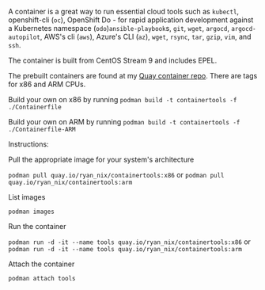A container is a great way to run essential cloud tools such as `kubectl`, openshift-cli (`oc`), OpenShift Do - for rapid application development against a Kubernetes namespace (`odo`)`ansible-playbook`s, `git`, `wget`, `argocd`, `argocd-autopilot`, AWS's cli (`aws`), Azure's CLI (`az`), `wget`, `rsync`, `tar`, `gzip`, `vim`, and `ssh`.

The container is built from CentOS Stream 9 and includes EPEL.

The prebuilt containers are found at my [Quay container repo](https://quay.io/repository/ryan_nix/containertools).
There are tags for x86 and ARM CPUs.

Build your own on x86 by running `podman build -t containertools -f ./Containerfile`

Build your own on ARM by running `podman build -t containertools -f ./Containerfile-ARM`

Instructions:

Pull the appropriate image for your system's architecture

`podman pull quay.io/ryan_nix/containertools:x86` or `podman pull quay.io/ryan_nix/containertools:arm`

List images

`podman images`

Run the container

`podman run -d -it --name tools quay.io/ryan_nix/containertools:x86` or `podman run -d -it --name tools quay.io/ryan_nix/containertools:arm`

Attach the container

`podman attach tools`

